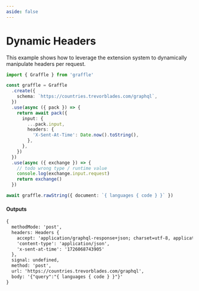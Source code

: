 ```yaml
---
aside: false
---
```


# Dynamic Headers

This example shows how to leverage the extension system to dynamically manipulate headers per request.

<!-- dprint-ignore-start -->
```ts twoslash
import { Graffle } from 'graffle'

const graffle = Graffle
  .create({
    schema: `https://countries.trevorblades.com/graphql`,
  })
  .use(async ({ pack }) => {
    return await pack({
      input: {
        ...pack.input,
        headers: {
          'X-Sent-At-Time': Date.now().toString(),
        },
      },
    })
  })
  .use(async ({ exchange }) => {
    // todo wrong type / runtime value
    console.log(exchange.input.request)
    return exchange()
  })

await graffle.rawString({ document: `{ languages { code } }` })
```
<!-- dprint-ignore-end -->

#### Outputs

<!-- dprint-ignore-start -->
```txt
{
  methodMode: 'post',
  headers: Headers {
    accept: 'application/graphql-response+json; charset=utf-8, application/json; charset=utf-8',
    'content-type': 'application/json',
    'x-sent-at-time': '1726068743905'
  },
  signal: undefined,
  method: 'post',
  url: 'https://countries.trevorblades.com/graphql',
  body: '{"query":"{ languages { code } }"}'
}
```
<!-- dprint-ignore-end -->
